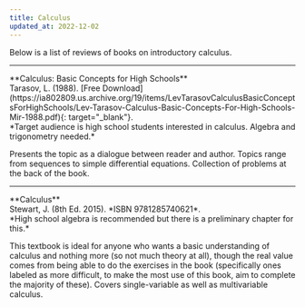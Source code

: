 ```yaml
---
title: Calculus
updated_at: 2022-12-02
---
```


Below is a list of reviews of books on introductory calculus.

<hr>
**Calculus: Basic Concepts for High Schools**<br>
Tarasov, L. (1988). [Free Download](https://ia802809.us.archive.org/19/items/LevTarasovCalculusBasicConceptsForHighSchools/Lev-Tarasov-Calculus-Basic-Concepts-For-High-Schools-Mir-1988.pdf){: target="_blank"}.<br>
*Target audience is high school students interested in calculus. Algebra and trigonometry needed.*

Presents the topic as a dialogue between reader and author. Topics range from sequences to simple differential equations. Collection of problems at the back of the book.

<hr>
**Calculus**<br>
Stewart, J. (8th Ed. 2015). *ISBN 9781285740621*.<br>
*High school algebra is recommended but there is a preliminary chapter for this.*

This textbook is ideal for anyone who wants a basic understanding of calculus and nothing more (so not much theory at all), though the real value comes from being able to do the exercises in the book (specifically ones labeled as more difficult, to make the most use of this book, aim to complete the majority of these). Covers single-variable as well as multivariable calculus.
